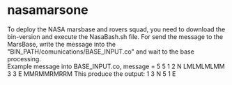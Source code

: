 nasamarsone
===========


To deploy the NASA marsbase and rovers squad, you need to download the bin-version and execute the NasaBash.sh file.
For send the message to the MarsBase, write the message into the "BIN_PATH/comunications/BASE_INPUT.co" and wait to the base processing.<br/>
Example message into BASE_INPUT.co, message = 5 5 1 2 N LMLMLMLMM 3 3 E MMRMMRMRRM
This produce the output: 1 3 N 5 1 E

